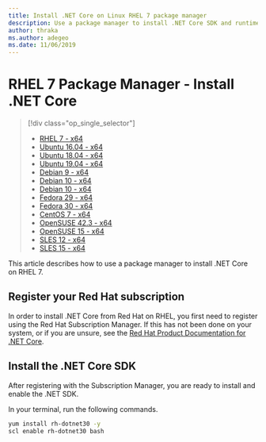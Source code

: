 ```yaml
---
title: Install .NET Core on Linux RHEL 7 package manager
description: Use a package manager to install .NET Core SDK and runtime on RHEL 7.
author: thraka
ms.author: adegeo
ms.date: 11/06/2019
---
```


# RHEL 7 Package Manager - Install .NET Core

> [!div class="op_single_selector"]
>
> - [RHEL 7 - x64](linux-package-manager-rhel7)
> - [Ubuntu 16.04 - x64](linux-package-manager-ubuntu-1604)
> - [Ubuntu 18.04 - x64](linux-package-manager-ubuntu-1804)
> - [Ubuntu 19.04 - x64](linux-package-manager-ubuntu-1904)
> - [Debian 9 - x64](linux-package-manager-debian9)
> - [Debian 10 - x64](linux-package-manager-debian10)
> - [Debian 10 - x64](linux-package-manager-debian10)
> - [Fedora 29 - x64](linux-package-manager-fedora29)
> - [Fedora 30 - x64](linux-package-manager-fedora30)
> - [CentOS 7 - x64](linux-package-manager-centos7)
> - [OpenSUSE 42.3 - x64](linux-package-manager-opensuse423)
> - [OpenSUSE 15 - x64](linux-package-manager-opensuse15)
> - [SLES 12 - x64](linux-package-manager-sles12)
> - [SLES 15 - x64](linux-package-manager-sles15)

This article describes how to use a package manager to install .NET Core on RHEL 7.

## Register your Red Hat subscription

In order to install .NET Core from Red Hat on RHEL, you first need to register using the Red Hat Subscription Manager. If this has not been done on your system, or if you are unsure, see the [Red Hat Product Documentation for .NET Core](https://access.redhat.com/documentation/net_core/).

## Install the .NET Core SDK

After registering with the Subscription Manager, you are ready to install and enable the .NET SDK.

In your terminal, run the following commands.

```bash
yum install rh-dotnet30 -y
scl enable rh-dotnet30 bash
```

